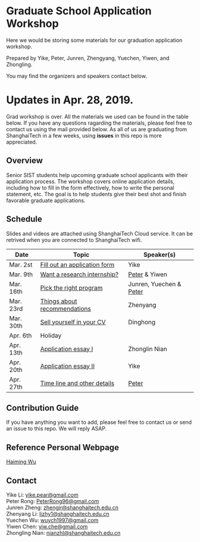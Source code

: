 # Graduate School Application Workshop

Here we would be storing some materials for our graduation application workshop.

Prepared by Yike, Peter, Junren, Zhengyang, Yuechen, Yiwen, and Zhongling.

You may find the organizers and speakers contact below.

# Updates in Apr. 28, 2019.

Grad workshop is over. All the materials we used can be found in the table below. If you have any questions ragarding the materials, please feel free to contact us using the mail provided below. As all of us are graduating from ShanghaiTech in a few weeks, using **issues** in this repo is more appreciated.

## Overview

Senior SIST students help upcoming graduate school applicants with their application process. 
The workshop covers online application details, including how to fill in the form effectively, how to write the personal statement, etc. 
The goal is to help students give their best shot and finish favorable graduate applications.

## Schedule

Slides and videos are attached using ShanghaiTech Cloud service. It can be retrived when you are connected to ShanghaiTech wifi.

| Date      | Topic | Speaker(s)   |
|-----------|-------| ------------ |
| Mar. 2st  | [Fill out an application form](http://pan.shanghaitech.edu.cn/cloudservice/outerLink/decode?c3Vnb24xNTY4MTY2ODE4ODAyc3Vnb24=)  | Yike  |       
| Mar. 9th  | [Want a research internship?](http://pan.shanghaitech.edu.cn/cloudservice/outerLink/decode?c3Vnb24xNTY4MTY2ODE4ODAyc3Vnb24=)  |  [Peter](https://peterrong.netlify.com/) & Yiwen   |      
| Mar. 16th | [Pick the right program](http://pan.shanghaitech.edu.cn/cloudservice/outerLink/decode?c3Vnb24xNTY4MTY2ODE4ODAyc3Vnb24=)  | Junren, Yuechen & [Peter](https://peterrong.netlify.com/)
| Mar. 23rd | [Things about recommendations](http://pan.shanghaitech.edu.cn/cloudservice/outerLink/decode?c3Vnb24xNTY4MTY2ODE4ODAyc3Vnb24=)  |  Zhenyang |
| Mar. 30th | [Sell yourself in your CV](http://pan.shanghaitech.edu.cn/cloudservice/outerLink/decode?c3Vnb24xNTY4MTY2ODE4ODAyc3Vnb24=)  | Dinghong |
| Apr. 6th   | Holiday | |
| Apr. 13th  | [Application essay I](http://pan.shanghaitech.edu.cn/cloudservice/outerLink/decode?c3Vnb24xNTY4MTY2ODE4ODAyc3Vnb24=)  | Zhonglin Nian       | 
| Apr. 20th | [Application essay II](http://pan.shanghaitech.edu.cn/cloudservice/outerLink/decode?c3Vnb24xNTY4MTY2ODE4ODAyc3Vnb24=)  |  Yike      |
| Apr. 27th | [Time line and other details](about::blank)  | [Peter](https://peterrong.netlify.com/)       |

## Contribution Guide

If you have anything you want to add, please feel free to contact us or send an issue to this repo. 
We will reply ASAP.

## Reference Personal Webpage

[Haiming Wu](https://haiminhu.org/)

## Contact

Yike Li:   yike.pear@gmail.com   
Peter Rong:  PeterRong96@gmail.com  
Junren Zheng: zhengjr@shanghaitech.edu.cn  
Zhenyang Li: lizhy1@shanghaitech.edu.cn  
Yuechen Wu: wuych1997@gmail.com  
Yiwen Chen: yiw.che@gmail.com  
Zhongling Nian: nianzhl@shanghaitech.edu.cn  